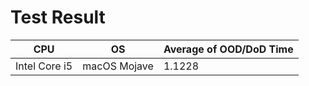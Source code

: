 #  Test Result

|   CPU | OS    | Average of  OOD/DoD Time  |
|   ----    |   ----    |   ----    |
|   Intel Core i5   | macOS Mojave  | 1.1228    |

